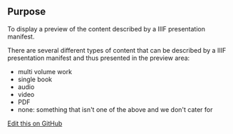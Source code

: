 ## Purpose

To display a preview of the content described by a IIIF presentation manifest.

There are several different types of content that can be described by a IIIF presentation manifest and thus presented in the preview area:

- multi volume work
- single book
- audio
- video
- PDF
- none: something that isn't one of the above and we don't cater for

[Edit this on GitHub](https://github.com/wellcometrust/wellcomecollection.org/edit/master/common/views/components/IIIFPresentationPreview/README.md)
